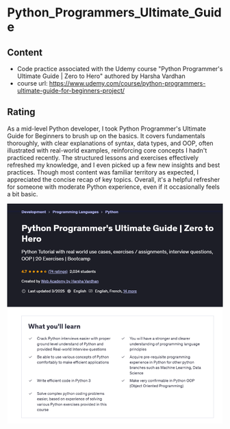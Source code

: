 # Python_Programmers_Ultimate_Guide
## Content
* Code practice associated with the Udemy course "Python Programmer's Ultimate Guide | Zero to Hero" authored by Harsha Vardhan
* course url: https://www.udemy.com/course/python-programmers-ultimate-guide-for-beginners-project/

## Rating
As a mid-level Python developer, I took Python Programmer's Ultimate Guide for Beginners to brush up on the basics. It covers fundamentals thoroughly, with clear explanations of syntax, data types, and OOP, often illustrated with real-world examples, reinforcing core concepts I hadn't practiced recently. The structured lessons and exercises effectively refreshed my knowledge, and I even picked up a few new insights and best practices. Though most content was familiar territory as expected, I appreciated the concise recap of key topics. Overall, it's a helpful refresher for someone with moderate Python experience, even if it occasionally feels a bit basic.

 <img src="20250407_160743_BEw.png" alt="Course Screenshot" width="700">

 
